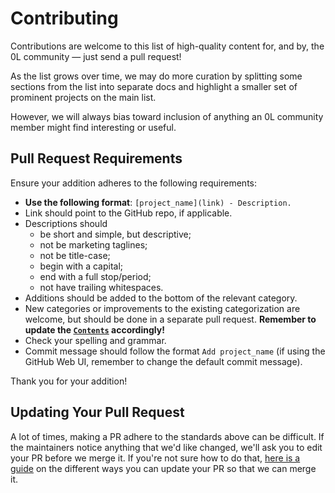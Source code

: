 # Contributing

Contributions are welcome to this list of high-quality content for, and by, the 0L community — just send a pull request!

As the list grows over time, we may do more curation by splitting some sections from the list into separate docs and highlight a smaller set of prominent projects on the main list.

However, we will always bias toward inclusion of anything an 0L community member might find interesting or useful.

## Pull Request Requirements
Ensure your addition adheres to the following requirements:

- **Use the following format**: `[project_name](link) - Description.`
- Link should point to the GitHub repo, if applicable.
- Descriptions should
  - be short and simple, but descriptive;
  - not be marketing taglines;
  - not be title-case;
  - begin with a capital;
  - end with a full stop/period;
  - not have trailing whitespaces.
- Additions should be added to the bottom of the relevant category.
- New categories or improvements to the existing categorization are welcome, but should be done in a separate pull request. **Remember to update the [`Contents`](README.md#contents) accordingly!**
- Check your spelling and grammar.
- Commit message should follow the format `Add project_name` (if using the GitHub Web UI, remember to change the default commit message).

Thank you for your addition!

## Updating Your Pull Request

A lot of times, making a PR adhere to the standards above can be difficult. If the maintainers notice anything that we'd like changed, we'll ask you to edit your PR before we merge it. If you're not sure how to do that, [here is a guide](https://github.com/RichardLitt/knowledge/blob/master/github/amending-a-commit-guide.md) on the different ways you can update your PR so that we can merge it.
